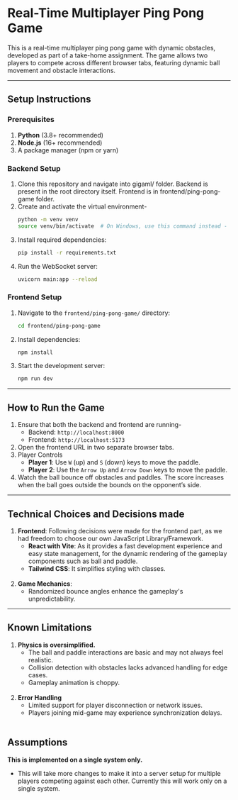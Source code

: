 # Real-Time Multiplayer Ping Pong Game

This is a real-time multiplayer ping pong game with dynamic obstacles, developed as part of a take-home assignment. The game allows two players to compete across different browser tabs, featuring dynamic ball movement and obstacle interactions.

---

## **Setup Instructions**

### Prerequisites
1. **Python** (3.8+ recommended)
2. **Node.js** (16+ recommended)
3. A package manager (npm or yarn)

### Backend Setup
1. Clone this repository and navigate into gigaml/ folder. Backend is present in the root directory itself. Frontend is in frontend/ping-pong-game folder.
2. Create and activate the virtual environment-
   ```bash
   python -m venv venv
   source venv/bin/activate  # On Windows, use this command instead - `venv\Scripts\activate`
   ```
3. Install required dependencies:
   ```bash
   pip install -r requirements.txt
   ```
4. Run the WebSocket server:
   ```bash
   uvicorn main:app --reload
   ```

### Frontend Setup
1. Navigate to the `frontend/ping-pong-game/` directory:
   ```bash
   cd frontend/ping-pong-game
   ```
2. Install dependencies:
   ```bash
   npm install
   ```
3. Start the development server:
   ```bash
   npm run dev
   ```

---

## **How to Run the Game**
1. Ensure that both the backend and frontend are running-
   - Backend: `http://localhost:8000`
   - Frontend: `http://localhost:5173`
2. Open the frontend URL in two separate browser tabs.
3. Player Controls
   - **Player 1**: Use `W` (up) and `S` (down) keys to move the paddle.
   - **Player 2**: Use the `Arrow Up` and `Arrow Down` keys to move the paddle.
4. Watch the ball bounce off obstacles and paddles. The score increases when the ball goes outside the bounds on the opponent’s side.

---

## **Technical Choices and Decisions made**
1. **Frontend**: Following decisions were made for the frontend part, as we had freedom to choose our own JavaScript Library/Framework.
   - **React with Vite**: As it provides a fast development experience and easy state management, for the dynamic rendering of the gameplay components such as ball and paddle.
   - **Tailwind CSS**: It simplifies styling with classes.
   <br>
2. **Game Mechanics**:
   - Randomized bounce angles enhance the gameplay's unpredictability.

---

## **Known Limitations**
1. **Physics is oversimplified.**
   - The ball and paddle interactions are basic and may not always feel realistic.
   - Collision detection with obstacles lacks advanced handling for edge cases.
   - Gameplay animation is choppy.
   <br>
2. **Error Handling**
   - Limited support for player disconnection or network issues.
   - Players joining mid-game may experience synchronization delays.
   <br>

## **Assumptions**
**This is implemented on a single system only.**
   - This will take more changes to make it into a server setup for multiple players competing against each other. Currently this will work only on a single system.

